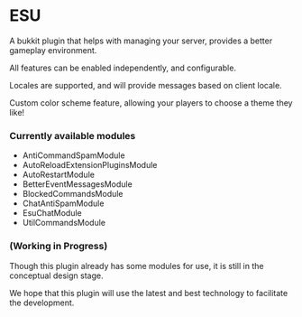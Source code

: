 # ESU
A bukkit plugin that helps with managing your server, provides a better gameplay environment.

All features can be enabled independently, and configurable.

Locales are supported, and will provide messages based on client locale.

Custom color scheme feature, allowing your players to choose a theme they like!

### Currently available modules
- AntiCommandSpamModule
- AutoReloadExtensionPluginsModule
- AutoRestartModule
- BetterEventMessagesModule
- BlockedCommandsModule
- ChatAntiSpamModule
- EsuChatModule
- UtilCommandsModule

### (Working in Progress)
Though this plugin already has some modules for use,
it is still in the conceptual design stage.

We hope that this plugin will use the latest and best technology
to facilitate the development.